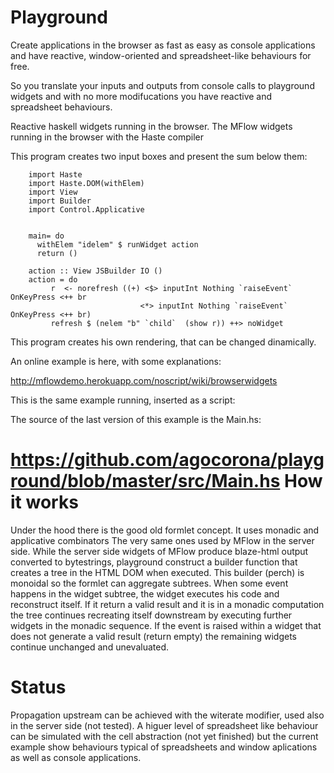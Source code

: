 Playground
==========
Create applications in the browser as fast as easy as console applications and have reactive, window-oriented
and spreadsheet-like behaviours for free.

So you translate your inputs and outputs from console calls to playground widgets and with no more modifucations
you have reactive and spreadsheet behaviours.

Reactive haskell widgets running in the browser. The MFlow widgets running in the browser with the Haste compiler

This program creates two input boxes and present the sum below them:


        import Haste
        import Haste.DOM(withElem)
        import View
        import Builder
        import Control.Applicative


        main= do
          withElem "idelem" $ runWidget action
          return ()

        action :: View JSBuilder IO ()
        action = do
             r  <- norefresh ((+) <$> inputInt Nothing `raiseEvent` OnKeyPress <++ br
                                 <*> inputInt Nothing `raiseEvent` OnKeyPress <++ br)
             refresh $ (nelem "b" `child`  (show r)) ++> noWidget

This program creates his own rendering, that can be changed dinamically.

An online example is here, with some explanations:

http://mflowdemo.herokuapp.com/noscript/wiki/browserwidgets

This is the same example running, inserted as a script:

<div id="idelem"></div>
<script  src="http://mflowdemo.herokuapp.com/browserwidget.js" type="text/javascript"></script>


The source of the last version of this example is the Main.hs:

https://github.com/agocorona/playground/blob/master/src/Main.hs
How it works
============
Under the hood there is the good old formlet concept. It uses monadic and applicative combinators
The very same ones used by MFlow in the server side. While the server side widgets of MFlow
produce blaze-html output converted to bytestrings, playground construct a builder function that
creates a tree in the HTML DOM when executed. This builder (perch) is monoidal so the formlet
can aggregate subtrees. When some event happens in the widget subtree, the widget executes
his code and reconstruct itself. If it return a valid result and it is in a monadic computation
the tree continues recreating itself downstream by executing further widgets in the monadic sequence.
If the event is raised within a widget that does not generate a valid result (return empty)
the remaining widgets continue unchanged and unevaluated.

Status
======

Propagation upstream can be achieved with the witerate modifier, used also in the server side
(not tested). A higuer level of spreadsheet like behaviour can be simulated with the cell
abstraction (not yet finished) but the current example show behaviours typical of spreadsheets
and window aplications as well as console applications.

